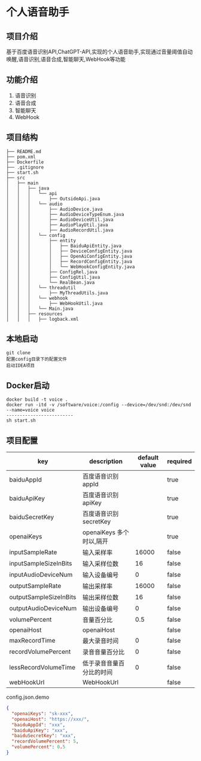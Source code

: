 # 个人语音助手

## 项目介绍

基于百度语音识别API,ChatGPT-API,实现的个人语音助手,实现通过音量阈值自动唤醒,语音识别,语音合成,智能聊天,WebHook等功能

## 功能介绍

1. 语音识别
2. 语音合成
3. 智能聊天
4. WebHook

## 项目结构

```
├── README.md
├── pom.xml
├── Dockerfile
├── .gitignore
├── start.sh
├── src
│   ├── main
│   │   ├── java
│   │   │   └── api
│   │   │       ├── OutsideApi.java
│   │   │   └── audio
│   │   │       ├── AudioDevice.java
│   │   │       ├── AudioDeviceTypeEnum.java
│   │   │       ├── AudioDeviceUtil.java
│   │   │       ├── AudioPlayUtil.java
│   │   │       ├── AudioRecordUtil.java
│   │   │   └── config
│   │   │       ├── entity
│   │   │       │   ├── BaiduApiEntity.java
│   │   │       │   ├── DeviceConfigEntity.java
│   │   │       │   ├── OpenAiConfigEntity.java
│   │   │       │   ├── RecordConfigEntity.java
│   │   │       │   └── WebHookConfigEntity.java
│   │   │       ├── ConfigRel.java
│   │   │       ├── ConfigUtil.java
│   │   │       └── RealBean.java
│   │   │   └── threadutil
│   │   │       ├── MyThreadUtils.java
│   │   │   └── webhook
│   │   │       ├── WebHookUtil.java
│   │   │   └── Main.java
│   │   ├── resources
│   │   │   ├── logback.xml
```

## 本地启动

```
git clone 
配置config目录下的配置文件
启动IDEA项目
```

## Docker启动

```
docker build -t voice .
docker run -itd -v /software/voice:/config --device=/dev/snd:/dev/snd --name=voice voice
-------------------------
sh start.sh
```

## 项目配置

| key                    | description        | default value | required |
|------------------------|--------------------|---------------|----------|
| baiduAppId             | 百度语音识别appId        |               | true     |
| baiduApiKey            | 百度语音识别apiKey       |               | true     |
| baiduSecretKey         | 百度语音识别secretKey    |               | true     |
| openaiKeys             | openaiKeys 多个时以,隔开 |               | true     |
| inputSampleRate        | 输入采样率              | 16000         | false    |
| inputSampleSizeInBits  | 输入采样位数             | 16            | false    |
| inputAudioDeviceNum    | 输入设备编号             | 0             | false    |
| outputSampleRate       | 输出采样率              | 16000         | false    |
| outputSampleSizeInBits | 输出采样位数             | 16            | false    |
| outputAudioDeviceNum   | 输出设备编号             | 0             | false    |
| volumePercent          | 音量百分比              | 0.5           | false    |
| openaiHost             | openaiHost         |               | false    |
| maxRecordTime          | 最大录音时间             | 0             | false    |
| recordVolumePercent    | 录音音量百分比            | 0             | false    |
| lessRecordVolumeTime   | 低于录音音量百分比的时间       | 0             | false    |
| webHookUrl             | WebHookUrl         |               | false    |

config.json.demo

```json
{
  "openaiKeys": "sk-xxx",
  "openaiHost": "https://xxx/",
  "baiduAppId": "xxx",
  "baiduApiKey": "xxx",
  "baiduSecretKey": "xxx",
  "recordVolumePercent": 5,
  "volumePercent": 0.5
}
```




